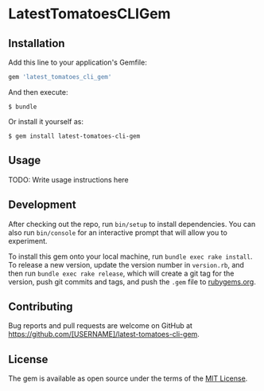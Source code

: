# LatestTomatoesCLIGem


## Installation

Add this line to your application's Gemfile:

```ruby
gem 'latest_tomatoes_cli_gem'
```

And then execute:

    $ bundle

Or install it yourself as:

    $ gem install latest-tomatoes-cli-gem

## Usage

TODO: Write usage instructions here

## Development

After checking out the repo, run `bin/setup` to install dependencies. You can also run `bin/console` for an interactive prompt that will allow you to experiment.

To install this gem onto your local machine, run `bundle exec rake install`. To release a new version, update the version number in `version.rb`, and then run `bundle exec rake release`, which will create a git tag for the version, push git commits and tags, and push the `.gem` file to [rubygems.org](https://rubygems.org).

## Contributing

Bug reports and pull requests are welcome on GitHub at https://github.com/[USERNAME]/latest-tomatoes-cli-gem.


## License

The gem is available as open source under the terms of the [MIT License](http://opensource.org/licenses/MIT).

